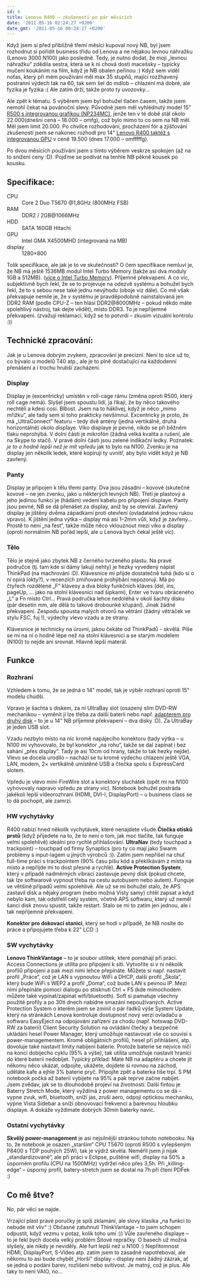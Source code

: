 ```yaml
---
id: 6
title: Lenovo R400 – zkušenosti po pár měsících
date: '2011-05-16 02:24:27 +0200'
date_gmt: '2011-05-16 00:24:27 +0200'
---
```

<p>Když jsem si před přibližně třemi měsíci kupoval nový NB, byl jsem rozhodnut si pořídit business třídu od Lenova a ne nějakou levnou náhražku (Lenovo 3000 N100) jako posledně. Tedy, je nutno dodat, že mojí „levnou náhražku“ zdědila sestra, která se k ní chová dosti macešsky – typicky mučení koukáním na film, když je NB obalen peřinou :) Když sem viděl noťas, který při mém používání měl max 35 stupňů, mající rozžhavený postranní výdech tak na 60, tak sem šel do mdlob – chlazení má dobré, ale fyzika je fyzika :( Ale zatím drží, takže proto ty uvozovky…</p>
<p>Ale zpět k tématu. S výběrem jsem byl bohužel tlačen časem, takže jsem nemohl čekat na povánoční slevy. Původně jsem měl vyhlédnutý model 15" <a href="http://www.czechcomputer.cz/product.jsp?artno=58624">R500 s integrovanou grafikou (NP234MC)</a>, jenže ten v té době stál okolo 22.000(dnešní cena – 18.000 – omfg), což bylo mimo to co sem na NB měl. Měl jsem limit 20.000. Po chvilce rozhodování, procházení fór a zjišťování zkušeností jsem se nakonec rozhodl pro 14" <a 	href="http://www.czechcomputer.cz/product.jsp?artno=59949">Lenovo R400 taktéž s integrovanou GPU</a> v ceně 19.500 (dnes 17.000 – omfffffg).</p>
<p>Po dvou měsících používání jsem s tímto výběrem veskrze spokojen (až na to snížení ceny :D). Pojďme se podívat na tenhle NB pěkně kousek po kousku.</p>
<h2>Specifikace:</h2>
<dl>
<dt>CPU</dt>
<dd>Core 2 Duo T5670 @1,8GHz (800MHz FSB)</dd>
<dt>RAM</dt>
<dd>DDR2 / 2GB@1066MHz</dd>
<dt>HDD</dt>
<dd>SATA 160GB Hitachi</dd>
<dt>GPU</dt>
<dd>Intel GMA X4500MHD (integrovaná na MB)</dd>
<dt>display</dt>
<dd>1280×800</dd>
</dl>
<p>Tolik specifikace, ale jak je to ve skutečnosti? O čem specifikace nemluví je, že NB má ještě 1536MB modul Intel Turbo Memory (takže asi dva moduly 1GB a 512MB). (<a 	href="http://www.xmaestro.com/view.php?cisloclanku=2007070003">více o Intel Turbo Memory</a>). Příjemné překvapení. A co víc, subjektivně bych řekl, že se to projevuje na odezvě systému a bohužel bych řekl, že to s sebou nese také jednu nevýhodu (oboje viz dále). Co mě však překvapuje nemile je, že v systému je pravděpodobně nainstalovaná jen DDR2 RAM (podle CPU-Z – ten hlásí DDR2@8000MHz – pokud někdo máte spolehlivý nástroj, tak dejte vědět), místo DDR3. To je nepřijemné překvapení. (zvažuji reklamaci, když se to potvrdí – zkusím vizuální kontrolu :))</p>
<h2>Technické zpracování:</h2>
<p>Jak je u Lenova dobrým zvykem, zpracování je precizní. Není to sice už to, co bývalo u modelů T40 atp., ale je to plně dostačující na každodenní přenášení a i trochu hrubší zacházení.</p>
<h3>Display</h3>
<p>Display je (excentricky) umístěn v roll-cage rámu (změna oproti R500, který roll cage nemá). Slyšel jsem spoustu lidí, ja říkají, že by něco takového nechtěli a kdesi cosi. Blbost. Jsem na to háklivej, když je něco „mimo mřížku“, ale tady sem si toho prakticky nevšimnul. Excentricky je proto, že má „UltraConnect“ featuru – tedy dvě antény (jedna vertikálně, druhá horizontálně) okolo displaye. Víko displaye je pevné, nikdo se při běžném tlaku neprohýbá. V dolní části je mikrofón (žádná velká kvalita a rušení, ale na Skype to stačí). V pravé dolní části jsou zelené indikační ledky. Poznatek: <em>je to o hodně lepší než je mít vpředu</em> jak to bylo na N100. Zvenku je na display jen několik ledek, které kopírují ty uvnitř, aby bylo vidět když je NB zavřený.</p>
<h3>Panty</h3>
<p>Display je připojen k tělu třemi panty. Dva jsou zásadní – kovové (skutečné kovové – ne jen zvenku, jako u některých levných NB). Třetí je plastový a jeho jedinou funkcí je (hádám) vedení kabelu pro připojení displaye. Panty jsou pevné, NB se dá přenášet za display, aniž by se otevíral. Zavřený display je jištěný dvěma západkami proti otevření (ovladatelné jednou rukou vpravo). K jištění jedna výtka – display má asi 1–2mm vůli, když je zavřený… Prostě to není „na fest“, takže může něco vklouznout mezi víko a display (oproti normálním NB pořád lepší, ale u Lenova bych čekal ještě víc).</p>
<h3>Tělo</h3>
<p>Tělo je stejně jako zbytek NB z černého tvrzeného plastu. Na pravé područce (tj. tam kde si dámy lakují nehty) je hezky vyvedený nápist ThinkPad (na machrování :D). Klávesnice mi přijde dostatečně tuhá (kdo si o ní opírá lokty?), v recenzích zmíňované prohýbání nepozoruji. Má po čtyřech rozdělené „F“ klávesy a dva bloky funkčních kláves (del, ins, pageUp, … jako na stolní klávesnici nad šipkami), Enter ve tvaru obráceného „L“ a Fn místo Ctrl… Pravá područka lehce nedoléhá v okolí šachty disku (pár desetin mm, ale dělá to takové drobounké křupání). Jinak žádné překvapení. Zespodu spousta malých otvorů na větrání (žádný větráček ve stylu FSC, fuj !), výdechy vlevo vzadu a ze strany.</p>
<p>Klávesnice je technicky na úrovni, jakou čekáte od ThinkPadů – skvělá. Píše se mi na ní o hodně lépe než na stolní klávesnici a se starým modelem (N100) to nejde ani srovnat. Hlavně lepší materál.</p>
<h2>Funkce</h2>
<h3>Rozhraní</h3>
<p>Vzhledem k tomu, že se jedná o 14" model, tak je výběr rozhraní oproti 15" modelu chudší.</p>
<p>Vpravo je šachta s diskem, za ní UltraBay slot (osazený slim DVD-RW mechanikou – vyměnit jí lze třeba za další baterii nebo např. <a 	href="http://www.elektro-1.cz/lenovo-thinkpad-2-5-sata-hdd-bay-adapter-ii-pro-ntb-rady-r400-r500-t400-t500-w500-w700-x200-x200s/104438/">adapterem pro druhý disk</a> – to je u 14" NB příjemné překvapení – dva disky :D). Za UltraBay je jeden USB slot.</p>
<p>Vzadu nezbylo místo na nic kromě napájecího konektoru (tady výtka – u N100 mi vyhovovalo, že byl konektor „na rohu“, takže se dal zapínat i bez sahání „přes display“. Tady je asi 10cm od hrany, takže to tak hezky nejde). Vlevo se docela urodilo – nachází se tu kromě výdechu chlazení ještě VGA, LAN, modem, 2× vertikálně umístěné USB a čtečka spolu s ExpressCard slotem.</p>
<p>Vpředu je vlevo mini-FireWire slot a konektory sluchátek (opět mi na N100 vyhovovaly napravo vpředu ze strany víc). Notebook bohužel postráda jakékoli lepší videorozhraní (HDMI, DVI-I, DisplayPort) – u business class se to dá pochopit, ale zamrzí.</p>
<h3>HW vychytávky</h3>
<p>R400 nabízí hned několik vychytávek, které nenajdete všude.<strong>Čtečka otisků prstů </strong>(když přijedete na to, že to není o tom, jak moc tlačíte, tak funguje velmi spolehlivě) ideální pro rychlé přihlašování. <strong>UltraNav</strong> (tedy touchpad a trackpoint) – touchpad od firmy Synaptics (pro ty co mají jako Swarm problémy s input-lagem u jiných výrobců :)). Zatím jsem nepřišel na chuť full-time práci s trackpointem (90% času píšu kód a překlikávám z místa na místo a nepřijde mi to dost přesné a rychlé). <strong>Active Protection System</strong>, který v případě nadměrných vibrací zastavuje pevný disk (pokud chcete, tak lze softwarově vypnout třeba na cestu autobusem nebo autem). Funguje ve většině případů velmi spolehlivě. Ale už se mi bohužel stalo, že APS zastavil disk a nějaký program (nebo možná Visty samy) chtěl zapsat a když nebylo kam, tak odstřelil celý systém, včetně APS softwaru, který už neměl šanci disk znovu spustit, takže restart. Stalo se mi to zatím jen jednou, ale i tak nepříjemné překvapení.</p>
<p><strong>Konektor pro dokovací stanici</strong>, který se hodí v případě, že NB nosíte do práce a připojujete třeba k 22" LCD :)</p>
<h3>SW vychytávky</h3>
<p><strong>Lenovo ThinkVantage</strong> – to je soubor utilitek, které pomáhají při práci. Access Connections je utilita pro připojení k síti. Vytvoříte si v ní několik profilů připojení a pak mezi nimi lehce přepínáte. Můžete si např. nastavit profil „Práce“, což je LAN s vypnoutou WiFi a DHCP, další profil „Škola“, který bude WiFi s WEP2 a profil „Doma“, což bude LAN s pevnou IP. Mezi nimi přepínáte pomocí dialogu po stisknutí Ctrl + F5 (kde mimochodem můžete také vypínat/zapínat wifi/bluetooth). Soft si pamatuje všechny použité profily a po 30ti dnech nabídne smazání nepoužívaných. Active Protection System o kterém jsem se zmínil o pár řádků výše System Update, který na stránkách Lenova kontroluje dostupnost nový verzí ovladaču a softwaru EasyEject na odpojování zařízení za chodu (např. hotswap DVD-RW za baterii) Client Security Solution na ovládání čtečky a bezpečné ukládání hesel Power Manager, který umožňuje nastavovat vše co souvisí s power-managementem. Kromě obligátních profilů, hesel při přihlášení, atp. dovoluje také nastavit limity nabíjení baterie. Protože baterie se nejvíce ničí na konci dobíjecho cyklu (95% a výše), tak utilita umožňuje nastavit hranici do které baterii nedobíjet. Typický příklad: Máte NB na adaptéru a chcete jít někomu něco ukázat, odpojíte, ukážete, dojdete si rovnou na záchod, uděláte kafe a ejhle 3% baterie pryč. Připojíte zpět a baterka tiše trpí. S PM notebook počká až baterii vybijete na 95% a pak teprve začne nabíjet. Jsem zvědav, jak se to dlouhodobě projeví na životnosti. Další fintou je Baterry Stretch Mode, který vyždímá z power managementu co se dá – vypne zvuk, wifi, bluetooth, sníží jas, zruší aero, odpojí optickou mechaniku, vypne Vista Sidebar a sníží obnovovací frekvenci a barevnou hloubku displaye. A dokáže vyždímate dobrých 30min baterky navíc.</p>
<h3>Ostatní vychytávky</h3>
<p><strong>Skvělý power-management</strong> je asi nejsilnější stránkou tohoto notebooku. Na to, že notebook je osazen „starším“ CPU T5670 (oproti R500 s vylepšeným P8400 s TDP pouhých 25W), tak je výdrž skvělá. Neměřil jsem jí nijak „standardizovaně“, ale při práci v Eclipse, puštěné wifi, display na 50% a úsporném profilu (CPU na 1500MHz) vydržel něco přes 3,5h. Při „killing-edge“ – úsporný profil, batery-stretch jsem se dostal na 7h při čtení PDFek :)</p>
<h2>Co mě štve?</h2>
<p>No, pár věcí se najde.</p>
<p>Vrzající plast pravé poručky je spíš zklamání, ale slovy klasika „na funkci to nebude mít vliv“ :) Občasné zatuhnutí ThinkVantage – to jsem schopen odpustit, když vezmu v potaz, kolik toho umí :)) Vůle zavřeného displaye – to je řekl bych docela velký problém Šitové repráčky. O basech už možná slyšely, ale nikdy je neviděly. Ale furt lepší než u N100 :) Nepřítomnost HDMI, DisplayPort, S-Video atp. zatím jsem to zásadně napotřeboval, ale někomu to asi bude chybět „Horší“ display – display není žádný zázrak, ať se jedná o podání barev, rozlišení nebo svítivost. Je matný, což je plus. Ale taky to není VAIO, no…</p>
